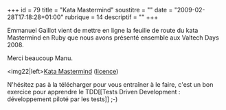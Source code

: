 +++
id = 79
title = "Kata Mastermind"
soustitre = ""
date = "2009-02-28T17:18:28+01:00"
rubrique = 14
descriptif = ""
+++

<div class="chapo"></div>
Emmanuel Gaillot vient de mettre en ligne la feuille de route du kata Mastermind en Ruby que nous avons présenté ensemble aux Valtech Days 2008.

Merci beaucoup Manu.

<img22|left>[Kata Mastermind](http://sites.google.com/site/emmanuelgaillot/katas/) ([licence](http://creativecommons.org/licenses/by-nc-sa/2.0/fr/))

N'hésitez pas à la télécharger pour vous entraîner à le faire, c'est un bon exercice pour apprendre le TDD[[Tests Driven Development : développement piloté par les tests]] ;-)